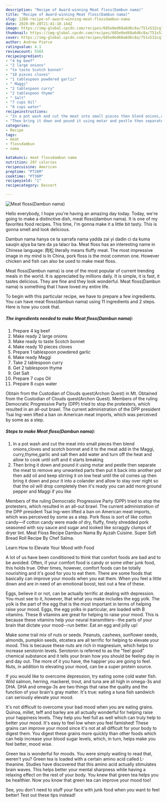 ```yaml
---
description: "Recipe of Award-winning Meat floss(Dambun nama)"
title: "Recipe of Award-winning Meat floss(Dambun nama)"
slug: 1288-recipe-of-award-winning-meat-flossdambun-nama
date: 2020-09-20T21:41:10.144Z
image: https://img-global.cpcdn.com/recipes/685e0ed68a6d6c8a/751x532cq70/meat-flossdambun-nama-recipe-main-photo.jpg
thumbnail: https://img-global.cpcdn.com/recipes/685e0ed68a6d6c8a/751x532cq70/meat-flossdambun-nama-recipe-main-photo.jpg
cover: https://img-global.cpcdn.com/recipes/685e0ed68a6d6c8a/751x532cq70/meat-flossdambun-nama-recipe-main-photo.jpg
author: Andrew Pierce
ratingvalue: 4.1
reviewcount: 5565
recipeingredient:
- "4 kg beef"
- "2 large onions"
- "to taste Scotch bonnet"
- "10 pieces cloves"
- "1 tablespoon powdered garlic"
- " Maggi"
- "2 tablespoon curry"
- "2 tablespoon thyme"
- " Salt"
- "7 cups Oil"
- "8 cups water"
recipeinstructions:
- "In a pot wash and cut the meat into small pieces then blend onions,cloves and scotch bonnet and it to the meat add in the Maggi, curry,thyme,garlic and salt then add water and turn off the heat and allow to cook until soft and it starts breaking"
- "Then bring it down and pound it using motar and pestle then separate the meat to remove any unwanted parts then put it back into another pot then add oil and keep stirring it on low heat until the oil comes up then bring it down and pour it into a colander and allow to stay over night so that the oil will drop completely then it&#39;s ready you can add more ground pepper and Maggi if you like"
categories:
- Recipe
tags:
- meat
- flossdambun
- nama

katakunci: meat flossdambun nama 
nutrition: 297 calories
recipecuisine: American
preptime: "PT26M"
cooktime: "PT36M"
recipeyield: "1"
recipecategory: Dessert

---
```



![Meat floss(Dambun nama)](https://img-global.cpcdn.com/recipes/685e0ed68a6d6c8a/751x532cq70/meat-flossdambun-nama-recipe-main-photo.jpg)

Hello everybody, I hope you're having an amazing day today. Today, we're going to make a distinctive dish, meat floss(dambun nama). It is one of my favorites food recipes. This time, I'm gonna make it a little bit tasty. This is gonna smell and look delicious.

Dambun nama hanya ce ta sarrafa nama yadda zai yi dadin ci da kuma sauqin ajiya ba tare da ya lalacr ba. Meat floss has an interesting name in Chinese language: 肉松 literally means fluffy meat. The most impressive image in my mind is In China, pork floss is the most common one. However chicken and fish can also be used to make meat floss.

Meat floss(Dambun nama) is one of the most popular of current trending meals in the world. It is appreciated by millions daily. It is simple, it is fast, it tastes delicious. They are fine and they look wonderful. Meat floss(Dambun nama) is something that I have loved my entire life.


To begin with this particular recipe, we have to prepare a few ingredients. You can have meat floss(dambun nama) using 11 ingredients and 2 steps. Here is how you cook that.

<!--inarticleads1-->

##### The ingredients needed to make Meat floss(Dambun nama):

1. Prepare 4 kg beef
1. Make ready 2 large onions
1. Make ready to taste Scotch bonnet
1. Make ready 10 pieces cloves
1. Prepare 1 tablespoon powdered garlic
1. Make ready  Maggi
1. Take 2 tablespoon curry
1. Get 2 tablespoon thyme
1. Get  Salt
1. Prepare 7 cups Oil
1. Prepare 8 cups water


Obtain from the Custodian of Clouds quest(Archon Quest) in Mt. Obtained from the Custodian of Clouds quest(Archon Quest). Members of the ruling Democratic Progressive Party (DPP) tried to stop the protesters, which resulted in an all-out brawl. The current administration of the DPP president Tsai Ing-wen lifted a ban on American meat imports, which was perceived by some as a step. 

<!--inarticleads2-->

##### Steps to make Meat floss(Dambun nama):

1. In a pot wash and cut the meat into small pieces then blend onions,cloves and scotch bonnet and it to the meat add in the Maggi, curry,thyme,garlic and salt then add water and turn off the heat and allow to cook until soft and it starts breaking
1. Then bring it down and pound it using motar and pestle then separate the meat to remove any unwanted parts then put it back into another pot then add oil and keep stirring it on low heat until the oil comes up then bring it down and pour it into a colander and allow to stay over night so that the oil will drop completely then it&#39;s ready you can add more ground pepper and Maggi if you like


Members of the ruling Democratic Progressive Party (DPP) tried to stop the protesters, which resulted in an all-out brawl. The current administration of the DPP president Tsai Ing-wen lifted a ban on American meat imports, which was perceived by some as a step. Pork floss is sort of like cotton candy—if cotton candy were made of dry, fluffy, finely shredded pork seasoned with soy sauce and sugar and looked like scraggly clumps of dryer lint. Meat Floss Recipe Dambun Nama By Ayzah Cuisine. Super Soft Bread Roll Recipe By Chef Salma. 

Learn How to Elevate Your Mood with Food


A lot of us have been conditioned to think that comfort foods are bad and to be avoided. Often, if your comfort food is candy or some other junk food, this holds true. Other times, however, comfort foods can be totally nourishing and it's good for you to eat them. There are some foods that basically can improve your moods when you eat them. When you feel a little down and are in need of an emotional boost, test out a few of these.

Eggs, believe it or not, can be actually terrific at dealing with depression. You must see to it, however, that what you make includes the egg yolk. The yolk is the part of the egg that is the most important in terms of helping raise your mood. Eggs, the egg yolks in particular, are loaded with B vitamins. These B vitamins are great for helping to raise your mood. This is because these vitamins help your neural transmitters--the parts of your brain that dictate your mood--run better. Eat an egg and jolly up!

Make some trail mix of nuts or seeds. Peanuts, cashews, sunflower seeds, almonds, pumpkin seeds, etcetera are all terrific for helping to elevate your mood. This is because these nuts are rich in magnesium, which helps to increase serotonin levels. Serotonin is referred to as the "feel good" chemical substance and it tells your brain how you should be feeling day in and day out. The more of it you have, the happier you are going to feel. Nuts, in addition to elevating your mood, can be a super protein source.

If you would like to overcome depression, try eating some cold water fish. Wild salmon, herring, mackerel, trout, and tuna are all high in omega-3s and DHA. DHA and omega-3s are two things that raise the quality and the function of your brain's gray matter. It's true: eating a tuna fish sandwich can seriously elevate your mood. 

It's not difficult to overcome your bad mood when you are eating grains. Quinoa, millet, teff and barley are all actually wonderful for helping raise your happiness levels. They help you feel full as well which can truly help to better your mood. It's easy to feel low when you feel famished! These grains can improve your mood since it's not at all difficult for your body to digest them. You digest these grains more quickly than other foods which can help increase your blood sugar levels, which, in turn, helps make you feel better, mood wise.

Green tea is wonderful for moods. You were simply waiting to read that, weren't you? Green tea is loaded with a certain amino acid called L-theanine. Studies have discovered that this amino acid actually stimulates brain waves. This helps better your mental sharpness while having a relaxing effect on the rest of your body. You knew that green tea helps you be healthier. Now you know that green tea can improve your mood too!

See, you don't need to stuff your face with junk food when you want to feel better! Test out  these tips  instead!

